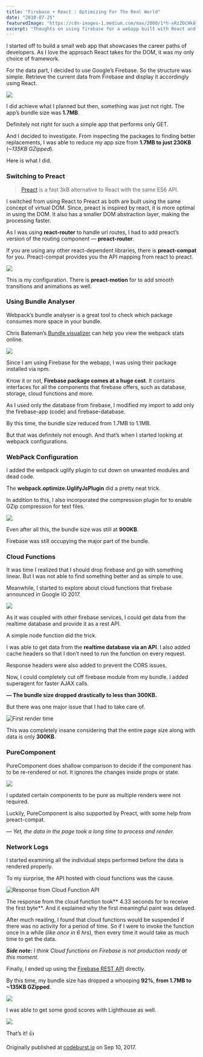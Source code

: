 ```yaml
---
title: "Firebase + React : Optimizing For The Real World"
date: "2018-07-25"
featuredImage: "https://cdn-images-1.medium.com/max/2000/1*h-xRzZOCHk8jTlEa8M42GA.png"
excerpt: "Thoughts on using firebase for a webapp built with React and how can you optimize it."
---
```


I started off to build a small web app that showcases the career paths of
developers. As I love the approach React takes for the DOM, it was my only
choice of framework.

For the data part, I decided to use Google’s Firebase. So the structure was
simple. Retrieve the current data from Firebase and display it accordingly using
React.

![](https://cdn-images-1.medium.com/max/2000/1*h-xRzZOCHk8jTlEa8M42GA.png)

I did achieve what I planned but then, something was just not right. The app’s
bundle size was **1.7MB**.

Definitely not right for such a simple app that performs only GET.

And I decided to investigate. From inspecting the packages to finding better
replacements, I was able to reduce my app size from **1.7MB to just 230KB** (_~135KB GZipped_).

Here is what I did.

### Switching to Preact

> [Preact](https://preactjs.com/) is a fast 3kB alternative to React with the same
> ES6 API.

I switched from using React to Preact as both are built using the same concept
of virtual DOM. Since, preact is inspired by react, it is more optimal in using
the DOM. It also has a smaller DOM abstraction layer, making the processing
faster.

As I was using **react-router** to handle url routes, I had to add preact’s
version of the routing component — **preact-router**.

If you are using any other react-dependent libraries, there is **preact-compat**
for you. Preact-compat provides you the API mapping from react to preact.

![](https://cdn-images-1.medium.com/max/1600/1*AUVI8UddvYs-pIpWQ-p7-g.png)

This is my configuration. There is **preact-motion** for to add smooth
transitions and animations as well.

### Using Bundle Analyser

Webpack’s bundle analyser is a great tool to check which package consumes more
space in your bundle.

Chris Bateman’s [Bundle
visualizer](https://chrisbateman.github.io/webpack-visualizer/) can help you
view the webpack stats online.

![](https://cdn-images-1.medium.com/max/1600/1*suUCxct0qIOWySnZf7BD7g.png)

Since I am using Firebase for the webapp, I was using their package installed
via npm.

Know it or not, **Firebase package comes at a huge cost**. It contains
interfaces for all the components that firebase offers, such as database,
storage, cloud functions and more.

As I used only the database from firebase, I modified my import to add only the
firebase-app (code) and firebase-database.

By this time, the bundle size reduced from 1.7MB to 1.1MB.

But that was definitely not enough. And that’s when I started looking at webpack
configurations.

### WebPack Configuration

I added the webpack uglify plugin to cut down on unwanted modules and dead code.

The **webpack.optimize.UglifyJsPlugin** did a pretty neat trick.

In addition to this, I also incorporated the compression plugin for to enable
GZip compression for text files.

![](https://cdn-images-1.medium.com/max/1600/1*2CdlVfV1NWiENNtP3Yfq2w.png)

Even after all this, the bundle size was still at **900KB**.

Firebase was still occupying the major part of the bundle.

### Cloud Functions

It was time I realized that I should drop firebase and go with something linear.
But I was not able to find something better and as simple to use.

Meanwhile, I started to explore about cloud functions that firebase announced in
Google IO 2017.

![](https://cdn-images-1.medium.com/max/2000/1*cnQ9z3c2LsR_HRCKrAq52w.png)

As it was coupled with other firebase services, I could get data from the
realtime database and provide it as a rest API.

A simple node function did the trick.

I was able to get data from the **realtime database via an API**. I also added
cache headers so that I don’t need to run the function on every request.

Response headers were also added to prevent the CORS issues.

Now, I could completely cut off firebase module from my bundle. I added
superagent for faster AJAX calls.

**— The bundle size dropped drastically to less than 300KB.**

But there was one major issue that I had to take care of.

![First render time](https://cdn-images-1.medium.com/max/2000/1*owLzejf9Ron1ahjJjxAi8A.png)

This was completely insane considering that the entire page size along with data
is only **300KB**.

### PureComponent

PureComponent does shallow comparison to decide if the component has to be
re-rendered or not. It ignores the changes inside props or state.

![](https://cdn-images-1.medium.com/max/1600/0*ddMH8PWupfklcnpN.gif)

I updated certain components to be pure as multiple renders were not required.

Luckily, PureComponent is also supported by Preact, with some help from
preact-compat.

— _Yet, the data in the page took a long time to process and render._

### Network Logs

I started examining all the individual steps performed before the data is
rendered properly.

To my surprise, the API hosted with cloud functions was the cause.

![Response from Cloud Function API](https://cdn-images-1.medium.com/max/2000/1*tda0rbzNBnUE_Ggy7V6xTQ.png)

The response from the cloud function took** 4.33 seconds for to receive the
first byte**. And it explained why the first meaningful paint was delayed.

After much reading, I found that cloud functions would be suspended if there was
no activity for a period of time. So if I were to invoke the function once in a
while (_like once in 6 hrs_), then every time it would take as much time to get
the data.

_**Side note:** I think Cloud functions on Firebase is not production ready at this moment._

Finally, I ended up using the [Firebase REST
API](https://firebase.google.com/docs/reference/rest/database/) directly.

By this time, my bundle size has dropped a whooping **92%**, **from 1.7MB to
~135KB GZipped**.

![](https://cdn-images-1.medium.com/max/1600/1*oUpuQ8-HugfkQLDZpMfJ_A.gif)

I was able to get some good scores with Lighthouse as well.

![](https://cdn-images-1.medium.com/max/1600/1*S97ggBFOY0Cz27_KEMVtwg.png)

That’s it! 👍

Originally published at [codeburst.io](https://codeburst.io/firebase-react-optimizing-for-the-real-world-4d9edbbd54c5) on Sep 10, 2017.
